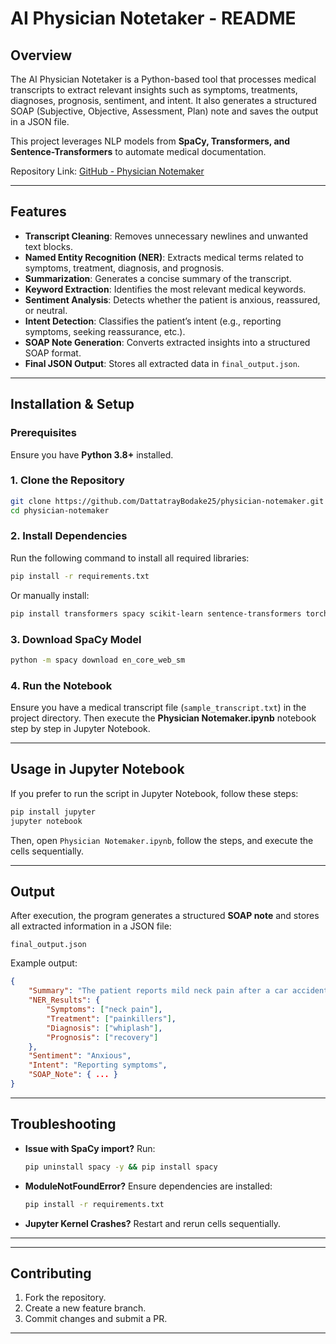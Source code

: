 # AI Physician Notetaker - README

## Overview
The AI Physician Notetaker is a Python-based tool that processes medical transcripts to extract relevant insights such as symptoms, treatments, diagnoses, prognosis, sentiment, and intent. It also generates a structured SOAP (Subjective, Objective, Assessment, Plan) note and saves the output in a JSON file.

This project leverages NLP models from **SpaCy, Transformers, and Sentence-Transformers** to automate medical documentation.

Repository Link: [GitHub - Physician Notemaker](https://github.com/DattatrayBodake25/physician-notemaker)

---

## Features
- **Transcript Cleaning**: Removes unnecessary newlines and unwanted text blocks.
- **Named Entity Recognition (NER)**: Extracts medical terms related to symptoms, treatment, diagnosis, and prognosis.
- **Summarization**: Generates a concise summary of the transcript.
- **Keyword Extraction**: Identifies the most relevant medical keywords.
- **Sentiment Analysis**: Detects whether the patient is anxious, reassured, or neutral.
- **Intent Detection**: Classifies the patient’s intent (e.g., reporting symptoms, seeking reassurance, etc.).
- **SOAP Note Generation**: Converts extracted insights into a structured SOAP format.
- **Final JSON Output**: Stores all extracted data in `final_output.json`.

---

## Installation & Setup
### Prerequisites
Ensure you have **Python 3.8+** installed.

### 1. Clone the Repository
```sh
git clone https://github.com/DattatrayBodake25/physician-notemaker.git
cd physician-notemaker
```

### 2. Install Dependencies
Run the following command to install all required libraries:
```sh
pip install -r requirements.txt
```
Or manually install:
```sh
pip install transformers spacy scikit-learn sentence-transformers torch nltk
```

### 3. Download SpaCy Model
```sh
python -m spacy download en_core_web_sm
```

### 4. Run the Notebook
Ensure you have a medical transcript file (`sample_transcript.txt`) in the project directory. Then execute the **Physician Notemaker.ipynb** notebook step by step in Jupyter Notebook.

---

## Usage in Jupyter Notebook
If you prefer to run the script in Jupyter Notebook, follow these steps:
```sh
pip install jupyter
jupyter notebook
```
Then, open `Physician Notemaker.ipynb`, follow the steps, and execute the cells sequentially.

---

## Output
After execution, the program generates a structured **SOAP note** and stores all extracted information in a JSON file:
```
final_output.json
```
Example output:
```json
{
    "Summary": "The patient reports mild neck pain after a car accident...",
    "NER_Results": {
        "Symptoms": ["neck pain"],
        "Treatment": ["painkillers"],
        "Diagnosis": ["whiplash"],
        "Prognosis": ["recovery"]
    },
    "Sentiment": "Anxious",
    "Intent": "Reporting symptoms",
    "SOAP_Note": { ... }
}
```

---

## Troubleshooting
- **Issue with SpaCy import?** Run:
  ```sh
  pip uninstall spacy -y && pip install spacy
  ```
- **ModuleNotFoundError?** Ensure dependencies are installed:
  ```sh
  pip install -r requirements.txt
  ```
- **Jupyter Kernel Crashes?** Restart and rerun cells sequentially.

---

---

## Contributing
1. Fork the repository.
2. Create a new feature branch.
3. Commit changes and submit a PR.

---
